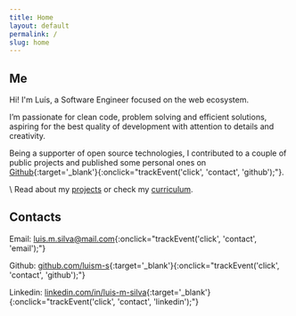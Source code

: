 ```yaml
---
title: Home
layout: default
permalink: /
slug: home
---
```


## Me

Hi! I'm Luís, a Software Engineer focused on the web ecosystem.

I’m passionate for clean code, problem solving and efficient solutions, aspiring for the best quality of development with attention to details and creativity.

Being a supporter of open source technologies, I contributed to a couple of public projects and published some personal ones on [Github](https://github.com/luism-s){:target='_blank'}{:onclick="trackEvent('click', 'contact', 'github');"}.

\\
Read about my [projects](/projects) or check my [curriculum](/curriculum).

## Contacts

Email: [luis.m.silva@mail.com](mailto:luis.m.silva@mail.com){:onclick="trackEvent('click', 'contact', 'email');"}

Github: [github.com/luism-s](https://github.com/luism-s){:target='_blank'}{:onclick="trackEvent('click', 'contact', 'github');"}

Linkedin: [linkedin.com/in/luis-m-silva](https://www.linkedin.com/in/luis-m-silva){:target='_blank'}{:onclick="trackEvent('click', 'contact', 'linkedin');"}
